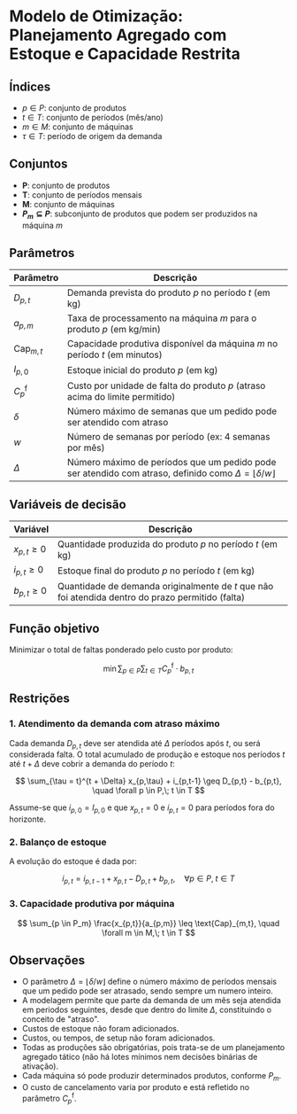 # Modelo de Otimização: Planejamento Agregado com Estoque e Capacidade Restrita

## Índices

* $p \in P$: conjunto de produtos
* $t \in T$: conjunto de períodos (mês/ano)
* $m \in M$: conjunto de máquinas
* $\tau \in T$: período de origem da demanda

## Conjuntos

* **P**: conjunto de produtos
* **T**: conjunto de períodos mensais
* **M**: conjunto de máquinas
* **$P_m \subseteq P$**: subconjunto de produtos que podem ser produzidos na máquina $m$

## Parâmetros

| Parâmetro           | Descrição                                                                                                                 |
| ------------------- | ------------------------------------------------------------------------------------------------------------------------- |
| $D_{p,t}$           | Demanda prevista do produto $p$ no período $t$ (em kg)                                                                    |
| $a_{p,m}$           | Taxa de processamento na máquina $m$ para o produto $p$ (em kg/min)                                                       |
| $\text{Cap}_{m,t}$  | Capacidade produtiva disponível da máquina $m$ no período $t$ (em minutos)                                                |
| $I_{p,0}$           | Estoque inicial do produto $p$ (em kg)                                                                                    |
| $C^{\text{f}}_{p}$ | Custo por unidade de falta do produto $p$ (atraso acima do limite permitido)                                              |
| $\delta$            | Número máximo de semanas que um pedido pode ser atendido com atraso                                                       |
| $w$                 | Número de semanas por período (ex: 4 semanas por mês)                                                                     |
| $\Delta$            | Número máximo de períodos que um pedido pode ser atendido com atraso, definido como $\Delta = \lfloor \delta / w \rfloor$ |

## Variáveis de decisão

| Variável         | Descrição                                                                                         |
| ---------------- | ------------------------------------------------------------------------------------------------- |
| $x_{p,t} \geq 0$ | Quantidade produzida do produto $p$ no período $t$ (em kg)                                        |
| $i_{p,t} \geq 0$ | Estoque final do produto $p$ no período $t$ (em kg)                                               |
| $b_{p,t} \geq 0$ | Quantidade de demanda originalmente de $t$ que não foi atendida dentro do prazo permitido (falta) |

## Função objetivo

Minimizar o total de faltas ponderado pelo custo por produto:

$$
\min \sum_{p \in P} \sum_{t \in T} C^{\text{f}}_{p} \cdot b_{p,t}
$$

## Restrições

### 1. Atendimento da demanda com atraso máximo

Cada demanda $D_{p,t}$ deve ser atendida até $\Delta$ períodos após $t$, ou será considerada falta. O total acumulado de produção e estoque nos períodos $t$ até $t+\Delta$ deve cobrir a demanda do período $t$:

$$
\sum_{\tau = t}^{t + \Delta} x_{p,\tau} + i_{p,t-1} \geq D_{p,t} - b_{p,t}, \quad \forall p \in P,\; t \in T
$$

Assume-se que $i_{p,0} = I_{p,0}$ e que $x_{p,t} = 0$ e $i_{p,t} = 0$ para períodos fora do horizonte.

### 2. Balanço de estoque

A evolução do estoque é dada por:

$$
i_{p,t} = i_{p,t-1} + x_{p,t} - D_{p,t} + b_{p,t}, \quad \forall p \in P,\; t \in T
$$

### 3. Capacidade produtiva por máquina

$$
\sum_{p \in P_m} \frac{x_{p,t}}{a_{p,m}} \leq \text{Cap}_{m,t}, \quad \forall m \in M,\; t \in T
$$

## Observações

* O parâmetro $\Delta = \lfloor \delta / w \rfloor$ define o número máximo de períodos mensais que um pedido pode ser atrasado, sendo sempre um numero inteiro.
* A modelagem permite que parte da demanda de um mês seja atendida em periodos seguintes, desde que dentro do limite $\Delta$, constituindo o conceito de "atraso".
* Custos de estoque não foram adicionados.
* Custos, ou tempos, de setup não foram adicionados.
* Todas as produções são obrigatórias, pois trata-se de um planejamento agregado tático (não há lotes mínimos nem decisões binárias de ativação).
* Cada máquina só pode produzir determinados produtos, conforme $P_m$.
* O custo de cancelamento varia por produto e está refletido no parâmetro $C^{\text{f}}_{p}$.

